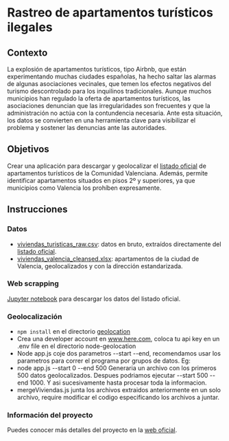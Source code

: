 # Rastreo de apartamentos turísticos ilegales
## Contexto
La explosión de apartamentos turísticos, tipo Airbnb, que están experimentando muchas ciudades españolas, ha hecho saltar las alarmas de algunas asociaciones vecinales, que temen los efectos negativos del turismo descontrolado para los inquilinos tradicionales. Aunque muchos municipios han regulado la oferta de apartamentos turísticos, las asociaciones denuncian que las irregularidades son frecuentes y que la administración no actúa con la contundencia necesaria. Ante esta situación, los datos se convierten en  una herramienta clave para visibilizar el problema y sostener las denuncias ante las autoridades.
## Objetivos
Crear una aplicación para descargar y geolocalizar el [listado oficial](http://comunitatvalenciana.com/viaje/alojamiento/viviendas-turisticas) de apartamentos turísticos de la Comunidad Valenciana. Además, permite identificar apartamentos situados en pisos 2º y superiores, ya que municipios como Valencia los prohíben expresamente.
## Instrucciones
### Datos
* [viviendas_turisticas_raw.csv](https://github.com/datos-solidarios/rastreo-apartamentos-turisticos-irregulares/blob/master/datos/viviendas_turisticas_raw.csv): datos en bruto, extraídos directamente del [listado oficial](http://comunitatvalenciana.com/viaje/alojamiento/viviendas-turisticas).
* [viviendas_valencia_cleansed.xlsx](https://github.com/datos-solidarios/rastreo-apartamentos-turisticos-irregulares/blob/master/datos/viviendas_valencia_cleansed.xlsx): apartamentos de la ciudad de Valencia, geolocalizados y con la dirección estandarizada.
### Web scrapping
[Jupyter notebook](https://github.com/datos-solidarios/rastreo-apartamentos-turisticos-irregulares/tree/master/web-scrapping) para descargar los datos del listado oficial.
### Geolocalización
 - `npm install` en el directorio [geolocation](https://github.com/datos-solidarios/rastreo-apartamentos-turisticos-irregulares/tree/master/geolocation)
 - Crea una developer account en www.here.com, coloca tu api key en un .env file en el directorio node-geolocation
 - Node app.js coje dos parametros --start --end, recomendamos usar los parametros para correr el programa por grupos de datos. Eg:
  - node app.js --start 0 --end 500 Generaria un archivo con los primeros 500 datos geolocalizados. Despues podriamos ejecutar --start 500 --end 1000. Y asi sucesivamente hasta procesar toda la informacion.
 - mergeViviendas.js junta los archivos extraidos anteriormente en un solo archivo, require modificar el codigo especificando los archivos a juntar.
### Información del proyecto
Puedes conocer más detalles del proyecto en la [web oficial](https://sites.google.com/view/datos-solidarios/proyectos/rastreo-de-apartamentos-tur%C3%ADsticos-irregulares?authuser=0).
